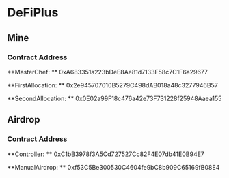 # DeFiPlus



## Mine

### Contract Address

**MasterChef: ** 0xA683351a223bDeE8Ae81d7133F58c7C1F6a29677

**FirstAllocation: ** 0x2e945707010B5279C498dAB018a48c3277946B57

**SecondAllocation: ** 0x0E02a99F18c476a42e73F731228f25948Aaea155



## Airdrop

### Contract Address

**Controller: ** 0xC1bB3978f3A5Cd727527Cc82F4E07db41E0B94E7

**ManualAirdrop: ** 0xf53C5Be300530C4604fe9bC8b909C65169fB08E4